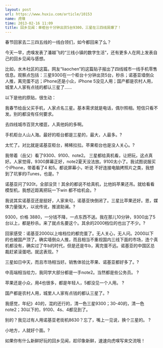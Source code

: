 ```yaml
---
layout: post
url: https://www.huxiu.com/article/10153
name: 虎嗅
time: 2013-02-16 11:09
title: 回乡见闻：单柜台十分钟出货5台9300，三星在三四线屌爆了！
---
```

春节回家去二三四五线的一线白领们，如今都回来了么？

今天一早，虎嗅发表了潘越飞的“三线小镇的数字生活”，还有更多人在网上发表自己的回乡见闻与感想。

比如，水木社区的这篇。网友“liaochen”的这篇贴子报出了四线城市一线手机零售信息。观察点包括：三星9300在一个柜台十分钟出货5台，秒杀；诺基亚墙倒众人推，离完蛋不远；iPhone还是小众，iPhone 5没见人用；国产都是农村人用，城里人人家有点钱的都认三星了……

以下是他的原贴，很生动：

我春节给岳父买手机，人家点名三星。基本需求就是电话，偶尔照相。短信只看不发。别的都没有任何要求。

去四线城市百货大楼逛，人真他妈的多啊。

手机柜台人山人海。最好的柜台都是三星的，最大，人最多。?

太忙了。对比就是诺基亚柜台，稀稀拉拉。苹果柜台也是没人关心。?

我带着（岳父）看了9300、9100、note2。 三星都给真机看，让把玩，这点真好。人家觉得，9300屏幕正好，note2夏天没法放。9100太小了。我试图说服买个iPhone，带着看了4 和5。都说屏幕小，听说 不好连接电脑拷照片之类，我想到了坑爹的iTunes，也是。?

诺基亚问了920t，全部没货！其余的都说不给真机，比他妈苹果还吊。就给看看模型机，我想近距离把玩一下win 都不给机会。?

我说其实诺基亚还是挺好，人家来句，诺基亚快倒闭了。三星比苹果还好。恩，媒体力量强大，以讹传讹，推波助澜。?

9300，价格 3880，一分钱不降，一点东西不送。我在那儿10分钟，9300出了5台以上，都是秒杀。来了就点名要这个。其余的2000档位的也出了不少。?

回家感受：诺基亚2000以上啥档位的都完蛋了。无人关心，无人问。2000以下的也被国产顶了。确实墙倒众人推，而且相当不重视国内三线下面的市场，连个真机都没有，确实过了牛b的时代，但是还是牛b，离完蛋不远。诺基亚的中国区总裁赶紧滚蛋吧。就这表现。?

三星如日中天，而且市场相当好。销售体验比苹果、诺基亚都好多了。?

中高端相当给力，我同学大部分都是一手note2。当然都是些公务员。 ?

苹果还是小众，用4也很多，都是年轻人，5都没见一个人用。 ?

国产都是农村人用，城里人人家有点钱的都认三星了。?

我感觉，年纪》40的，混的还行的，清一色三星9300；30-40的，清一色note2；30以下的，9100、4s、4都见到了。

别的？我见过有人用诺基亚老街机8630？忘了，嘴上一见说，换个三星的。 ?

小地方，人就好个面。?

如果你有什么新鲜好玩的回乡见闻，趁印象新鲜，速速向虎嗅写来交流哦！

